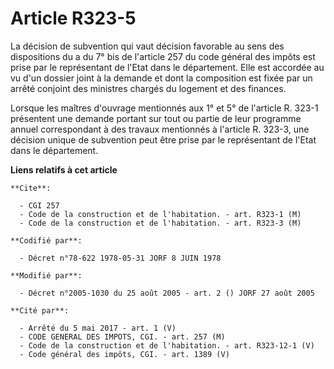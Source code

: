 # Article R323-5

La décision de subvention qui vaut décision favorable au sens des dispositions du a du 7° bis de l'article 257 du code
général des impôts est prise par le représentant de l'Etat dans le département. Elle est accordée au vu d'un dossier joint à
la demande et dont la composition est fixée par un arrêté conjoint des ministres chargés du logement et des finances.

Lorsque les maîtres d'ouvrage mentionnés aux 1° et 5° de l'article R. 323-1 présentent une demande portant sur tout ou partie
de leur programme annuel correspondant à des travaux mentionnés à l'article R. 323-3, une décision unique de subvention peut
être prise par le représentant de l'Etat dans le département.

**Liens relatifs à cet article**

	**Cite**:

	  - CGI 257
	  - Code de la construction et de l'habitation. - art. R323-1 (M)
	  - Code de la construction et de l'habitation. - art. R323-3 (M)

	**Codifié par**:

	  - Décret n°78-622 1978-05-31 JORF 8 JUIN 1978

	**Modifié par**:

	  - Décret n°2005-1030 du 25 août 2005 - art. 2 () JORF 27 août 2005

	**Cité par**:

	  - Arrêté du 5 mai 2017 - art. 1 (V)
	  - CODE GENERAL DES IMPOTS, CGI. - art. 257 (M)
	  - Code de la construction et de l'habitation. - art. R323-12-1 (V)
	  - Code général des impôts, CGI. - art. 1389 (V)
